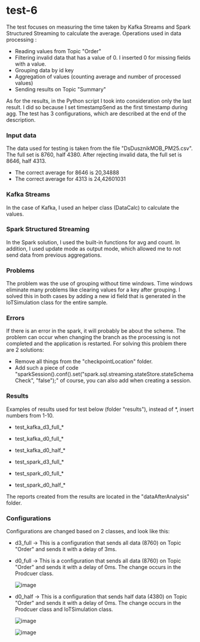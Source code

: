 # test-6

The test focuses on measuring the time taken by Kafka Streams and Spark Structured Streaming to calculate the average.
Operations used in data processing :
- Reading values from Topic "Order"
- Filtering invalid data that has a value of 0. I inserted 0 for missing fields with a value.
- Grouping data by id key
- Aggregation of values (counting average and number of processed values)
- Sending results on Topic "Summary"

As for the results, in the Python script I took into consideration only the last result. I did so because I set timestampSend as the first timestamp during agg.
The test has 3 configurations, which are described at the end of the description.

### Input data
The data used for testing is taken from the file "DsDusznikMOB_PM25.csv". The full set is 8760, half 4380. After rejecting invalid data, the full set is 8646, half 4313.
- The correct average for 8646 is 20,34888
- The correct average for 4313 is 24,42601031

### Kafka Streams
In the case of Kafka, I used an helper class (DataCalc) to calculate the values. 

### Spark Structured Streaming
In the Spark solution, I used the built-in functions for avg and count. In addition, I used update mode as output mode, which allowed me to not send data from previous aggregations.

### Problems
The problem was the use of grouping without time windows. Time windows eliminate many problems like clearing values for a key after grouping. I solved this in both cases by adding a new id field that is generated in the IoTSimulation class for the entire sample.

### Errors
If there is an error in the spark, it will probably be about the scheme. The problem can occur when changing the branch as the processing is not completed and the application is restarted.
For solving this problem there are 2 solutions:
- Remove all things from the "checkpointLocation" folder.
- Add such a piece of code  "sparkSession().conf().set("spark.sql.streaming.stateStore.stateSchemaCheck", "false");" of course, you can also add when creating a session.


### Results
Examples of results used for test below (folder "results"), instead of *, insert numbers from 1-10.

- test_kafka_d3_full_*

- test_kafka_d0_full_*

- test_kafka_d0_half_*

- test_spark_d3_full_*

- test_spark_d0_full_*

- test_spark_d0_half_*

The reports created from the results are located in the "dataAfterAnalysis" folder.

### Configurations

Configurations are changed based on 2 classes, and look like this:

- d3_full -> This is a configuration that sends all data (8760) on Topic "Order" and sends it with a delay of 3ms.
- d0_full -> This is a configuration that sends all data (8760) on Topic "Order" and sends it with a delay of 0ms. The change occurs in the Prodcuer class.
  
  ![image](https://github.com/xkondix/MsgBrokerSys/assets/52525583/afbe51f2-cfee-48ae-aa1b-0d7c7ce64928)
  
- d0_half -> This is a configuration that sends half data (4380) on Topic "Order" and sends it with a delay of 0ms. The change occurs in the Prodcuer class and IoTSimulation class.

  ![image](https://github.com/xkondix/MsgBrokerSys/assets/52525583/afbe51f2-cfee-48ae-aa1b-0d7c7ce64928)
  
  ![image](https://github.com/xkondix/MsgBrokerSys/assets/52525583/227aa69a-fca0-4313-8b8f-f347af4ef0dc)

  

  
